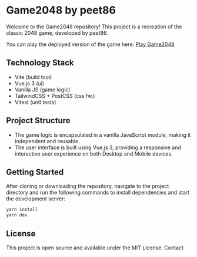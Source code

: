 # Game2048 by peet86

Welcome to the Game2048 repository! This project is a recreation of the classic 2048 game, developed by peet86. 

You can play the deployed version of the game here: [Play Game2048](https://peet86.github.io/2048/)

## Technology Stack

- Vite (build tool)
- Vue.js 3 (ui)
- Vanilla JS (game logic)
- TailwindCSS + PostCSS (css fw.)
- Vitest (unit tests)


## Project Structure

- The game logic is encapsulated in a vanilla JavaScript module, making it independent and reusable.
- The user interface is built using Vue.js 3, providing a responsive and interactive user experience on both Desktop and Mobile devices. 

## Getting Started

After cloning or downloading the repository, navigate to the project directory and run the following commands to install dependencies and start the development server:

```bash
yarn install
yarn dev
```

## License

This project is open source and available under the MIT License.
Contact

